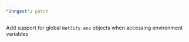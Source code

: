 ```yaml
---
"inngest": patch
---
```


Add support for global `Netlify.env` objects when accessing environment variables
